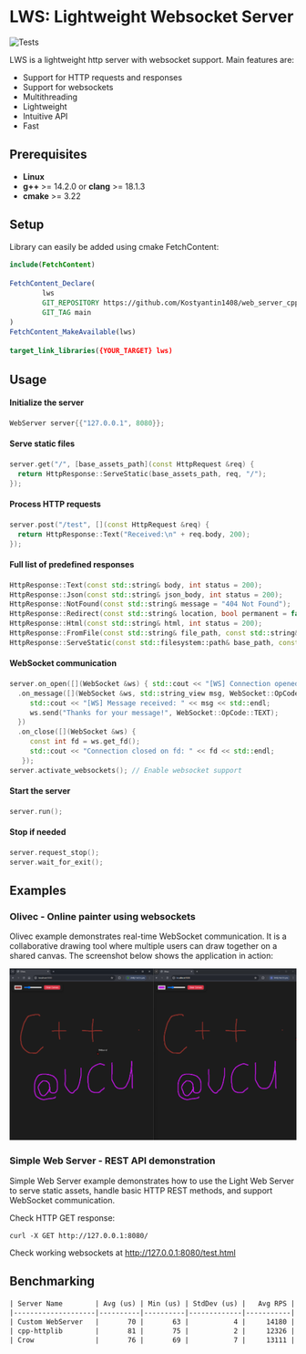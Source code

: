 # **LWS: Lightweight Websocket Server**

![Tests](https://github.com/Kostyantin1408/web_server_cpp/actions/workflows/ci.yml/badge.svg)

LWS is a lightweight http server with websocket support. Main features are:
- Support for HTTP requests and responses
- Support for websockets
- Multithreading
- Lightweight
- Intuitive API
- Fast

## Prerequisites
- **Linux**
- **g++** >= 14.2.0 or **clang** >= 18.1.3
- **cmake** >= 3.22

## Setup

Library can easily be added using cmake FetchContent:

```cmake
include(FetchContent)

FetchContent_Declare(
        lws
        GIT_REPOSITORY https://github.com/Kostyantin1408/web_server_cpp.git
        GIT_TAG main
)
FetchContent_MakeAvailable(lws)

target_link_libraries({YOUR_TARGET} lws)
```

## Usage

#### Initialize the server
```c++
WebServer server{{"127.0.0.1", 8080}};
```
#### Serve static files
```c++
server.get("/", [base_assets_path](const HttpRequest &req) {
  return HttpResponse::ServeStatic(base_assets_path, req, "/");
});
```
#### Process HTTP requests
```c++
server.post("/test", [](const HttpRequest &req) {
  return HttpResponse::Text("Received:\n" + req.body, 200);
});
```
#### Full list of predefined responses
```c++
HttpResponse::Text(const std::string& body, int status = 200);
HttpResponse::Json(const std::string& json_body, int status = 200);
HttpResponse::NotFound(const std::string& message = "404 Not Found");
HttpResponse::Redirect(const std::string& location, bool permanent = false);
HttpResponse::Html(const std::string& html, int status = 200);
HttpResponse::FromFile(const std::string& file_path, const std::string& content_type = "application/octet-stream");
HttpResponse::ServeStatic(const std::filesystem::path& base_path, const HttpRequest& req, const std::string& route_prefix = "/assets");
```

#### WebSocket communication
```c++
server.on_open([](WebSocket &ws) { std::cout << "[WS] Connection opened" << std::endl; })
  .on_message([](WebSocket &ws, std::string_view msg, WebSocket::OpCode opCode) {
     std::cout << "[WS] Message received: " << msg << std::endl;
     ws.send("Thanks for your message!", WebSocket::OpCode::TEXT);
  })
  .on_close([](WebSocket &ws) {
     const int fd = ws.get_fd();
     std::cout << "Connection closed on fd: " << fd << std::endl;
   });
server.activate_websockets(); // Enable websocket support
```

#### Start the server
```c++
server.run();
```

#### Stop if needed
```c++
server.request_stop();
server.wait_for_exit();
```

## Examples

### Olivec - Online painter using websockets

Olivec example demonstrates real-time WebSocket communication.
It is a collaborative drawing tool where multiple users can draw together on a shared canvas. The screenshot below shows the application in action:

![olivec.png](assets/olivec.png)

### Simple Web Server - REST API demonstration
Simple Web Server example demonstrates how to use the Light Web Server to serve static assets, handle basic HTTP REST methods, and support WebSocket communication.

Check HTTP GET response:
```shell
curl -X GET http://127.0.0.1:8080/
```

Check working websockets at http://127.0.0.1:8080/test.html

## Benchmarking

```text
| Server Name        | Avg (us) | Min (us) | StdDev (us) |   Avg RPS |
|--------------------|----------|----------|-------------|-----------|
| Custom WebServer   |       70 |       63 |           4 |     14180 |
| cpp-httplib        |       81 |       75 |           2 |     12326 |
| Crow               |       76 |       69 |           7 |     13111 |
```
